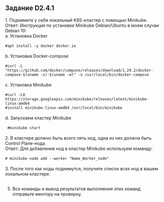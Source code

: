 <h2>Задание D2.4.1 </h2>
1. Поднимите у себя локальный K8S-кластер с помощью Minikube. <br>
Ответ: Инструкция по установке Minikube Debian/Ubuntu в моем случаи Debian 10:<br>
a. Установка Docker <br> <br>
<code>#apt install -y docker docker.io </code> <br> <br>
b. Установка Docker-compose <br><br>
<code>#curl -L "https://github.com/docker/compose/releases/download/1.29.2/docker-compose-$(uname -s)-$(uname -m)" -o /usr/local/bin/docker-compose </code> <br><br>
c. Установка Minikube <br><br>
<code>#curl -LO https://storage.googleapis.com/minikube/releases/latest/minikube-linux-amd64 
#install minikube-linux-amd64 /usr/local/bin/minikube </code> <br><br>
d. Запускаем кластер Minikube <br> <br>
<code> #minikube start </code> <br> <br>
2. В кластере должно быть всего пять нод, одна из них должна быть Сontrol Plane-нода. <br>
Ответ: Для добавления нод в кластер Minikube используем команду:<br><br>
<code># minikube node add --worker "Name_Worker_node" </code> <br><br>
3. После того как ноды поднимутся, получите список всех нод в вашем локальном кластере. <br> <br>


5. Все команды и вывод результатов выполнения этих команд отправьте ментору на проверку.

